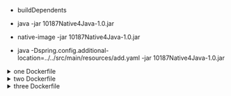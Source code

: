 - buildDependents
- java -jar 10187Native4Java-1.0.jar
- native-image -jar 10187Native4Java-1.0.jar

- java -Dspring.config.additional-location=../../src/main/resources/add.yaml -jar 10187Native4Java-1.0.jar


<details>
  <summary>one Dockerfile</summary>

- docker build -t one-n-1 -f one.Dockerfile .
- docker run --name n-n-1 -p 8080:8080 -d one-n-1
</details>
<details>
  <summary>two Dockerfile</summary>

- docker build -t one-n-2 -f two.Dockerfile .
- docker run --name n-n-2 -p 8081:8080 -d one-n-2
</details>
<details>
  <summary>three Dockerfile</summary>

- docker build -t three-n-3 -f three.Dockerfile .
- docker run --name three-n-3  -p 8083:8083 -d three-n-3
</details>